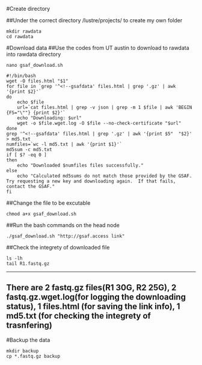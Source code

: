 #Create directory

##Under the correct directory /lustre/projects/ to create my own folder 
```
mkdir rawdata
cd rawdata
```
#Download data
##Use the codes from UT austin to download to rawdata into rawdata directory

```
nano gsaf_download.sh

#!/bin/bash
wget -O files.html "$1"
for file in `grep '^<!--gsafdata' files.html | grep '.gz' | awk '{print $2}'`
do
    echo $file
    url=`cat files.html | grep -v json | grep -m 1 $file | awk 'BEGIN {FS="\""} {print $2}'`
    echo "Downloading: $url"
    wget -o $file.wget.log -O $file --no-check-certificate "$url"
done
grep '^<!--gsafdata' files.html | grep '.gz' | awk '{print $5"  "$2}' > md5.txt
numfiles=`wc -l md5.txt | awk '{print $1}'`
md5sum -c md5.txt
if [ $? -eq 0 ]
then
    echo "Downloaded $numfiles files successfully."
else
    echo "Calculated md5sums do not match those provided by the GSAF.  Try requesting a new key and downloading again.  If that fails, contact the GSAF."
fi
```
##Change the file to be excutable
~~~
chmod a+x gsaf_download.sh
~~~
##Run the bash commands on the head node
~~~
./gsaf_download.sh "http://gsaf.access link"
~~~
##Check the integrety of downloaded file
```
ls -lh
tail R1.fastq.gz

```
----------------------------------------------------------------------------------------------------------------------------------------
**There are 2 fastq.gz files(R1 30G, R2 25G), 2 fastq.gz.wget.log(for logging the downloading status), 1 files.html (for saving the link info), 1 md5.txt (for checking the integrety of trasnfering)**
----------------------------------------------------------------------------------------------------------------------------------------
#Backup the data
```
mkdir backup
cp *.fastq.gz backup
```


